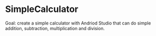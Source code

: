 # SimpleCalculator

Goal: create a simple calculator with Andriod Studio that can do simple addition, subtraction, multiplication and division. 
